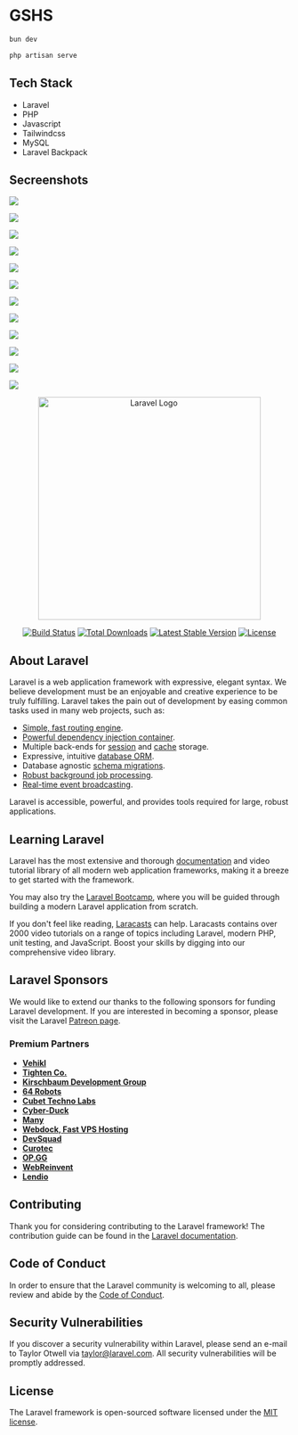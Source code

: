 # GSHS

```sh
bun dev
```

```sh
php artisan serve
```

## Tech Stack
- Laravel
- PHP
- Javascript
- Tailwindcss
- MySQL
- Laravel Backpack

## Secreenshots

![](https://raw.githubusercontent.com/linhtutkyawdev/gov_staff_housing_sys/main/public/assets/images/screenshots/s-1.png)

![](https://raw.githubusercontent.com/linhtutkyawdev/gov_staff_housing_sys/main/public/assets/images/screenshots/s-1.png)

![](https://raw.githubusercontent.com/linhtutkyawdev/gov_staff_housing_sys/main/public/assets/images/screenshots/s-2.png)

![](https://raw.githubusercontent.com/linhtutkyawdev/gov_staff_housing_sys/main/public/assets/images/screenshots/s-3.png)

![](https://raw.githubusercontent.com/linhtutkyawdev/gov_staff_housing_sys/main/public/assets/images/screenshots/s-4.png)

![](https://raw.githubusercontent.com/linhtutkyawdev/gov_staff_housing_sys/main/public/assets/images/screenshots/s-5.png)

![](https://raw.githubusercontent.com/linhtutkyawdev/gov_staff_housing_sys/main/public/assets/images/screenshots/s-6.png)

![](https://raw.githubusercontent.com/linhtutkyawdev/gov_staff_housing_sys/main/public/assets/images/screenshots/s-7.png)

![](https://raw.githubusercontent.com/linhtutkyawdev/gov_staff_housing_sys/main/public/assets/images/screenshots/s-8.png)

![](https://raw.githubusercontent.com/linhtutkyawdev/gov_staff_housing_sys/main/public/assets/images/screenshots/s-9.png)

![](https://raw.githubusercontent.com/linhtutkyawdev/gov_staff_housing_sys/main/public/assets/images/screenshots/s-10.png)

![](https://raw.githubusercontent.com/linhtutkyawdev/gov_staff_housing_sys/main/public/assets/images/screenshots/s-11.png)

<p align="center"><a href="https://laravel.com" target="_blank"><img src="https://raw.githubusercontent.com/laravel/art/master/logo-lockup/5%20SVG/2%20CMYK/1%20Full%20Color/laravel-logolockup-cmyk-red.svg" width="400" alt="Laravel Logo"></a></p>

<p align="center">
<a href="https://github.com/laravel/framework/actions"><img src="https://github.com/laravel/framework/workflows/tests/badge.svg" alt="Build Status"></a>
<a href="https://packagist.org/packages/laravel/framework"><img src="https://img.shields.io/packagist/dt/laravel/framework" alt="Total Downloads"></a>
<a href="https://packagist.org/packages/laravel/framework"><img src="https://img.shields.io/packagist/v/laravel/framework" alt="Latest Stable Version"></a>
<a href="https://packagist.org/packages/laravel/framework"><img src="https://img.shields.io/packagist/l/laravel/framework" alt="License"></a>
</p>

## About Laravel

Laravel is a web application framework with expressive, elegant syntax. We believe development must be an enjoyable and creative experience to be truly fulfilling. Laravel takes the pain out of development by easing common tasks used in many web projects, such as:

- [Simple, fast routing engine](https://laravel.com/docs/routing).
- [Powerful dependency injection container](https://laravel.com/docs/container).
- Multiple back-ends for [session](https://laravel.com/docs/session) and [cache](https://laravel.com/docs/cache) storage.
- Expressive, intuitive [database ORM](https://laravel.com/docs/eloquent).
- Database agnostic [schema migrations](https://laravel.com/docs/migrations).
- [Robust background job processing](https://laravel.com/docs/queues).
- [Real-time event broadcasting](https://laravel.com/docs/broadcasting).

Laravel is accessible, powerful, and provides tools required for large, robust applications.

## Learning Laravel

Laravel has the most extensive and thorough [documentation](https://laravel.com/docs) and video tutorial library of all modern web application frameworks, making it a breeze to get started with the framework.

You may also try the [Laravel Bootcamp](https://bootcamp.laravel.com), where you will be guided through building a modern Laravel application from scratch.

If you don't feel like reading, [Laracasts](https://laracasts.com) can help. Laracasts contains over 2000 video tutorials on a range of topics including Laravel, modern PHP, unit testing, and JavaScript. Boost your skills by digging into our comprehensive video library.

## Laravel Sponsors

We would like to extend our thanks to the following sponsors for funding Laravel development. If you are interested in becoming a sponsor, please visit the Laravel [Patreon page](https://patreon.com/taylorotwell).

### Premium Partners

- **[Vehikl](https://vehikl.com/)**
- **[Tighten Co.](https://tighten.co)**
- **[Kirschbaum Development Group](https://kirschbaumdevelopment.com)**
- **[64 Robots](https://64robots.com)**
- **[Cubet Techno Labs](https://cubettech.com)**
- **[Cyber-Duck](https://cyber-duck.co.uk)**
- **[Many](https://www.many.co.uk)**
- **[Webdock, Fast VPS Hosting](https://www.webdock.io/en)**
- **[DevSquad](https://devsquad.com)**
- **[Curotec](https://www.curotec.com/services/technologies/laravel/)**
- **[OP.GG](https://op.gg)**
- **[WebReinvent](https://webreinvent.com/?utm_source=laravel&utm_medium=github&utm_campaign=patreon-sponsors)**
- **[Lendio](https://lendio.com)**

## Contributing

Thank you for considering contributing to the Laravel framework! The contribution guide can be found in the [Laravel documentation](https://laravel.com/docs/contributions).

## Code of Conduct

In order to ensure that the Laravel community is welcoming to all, please review and abide by the [Code of Conduct](https://laravel.com/docs/contributions#code-of-conduct).

## Security Vulnerabilities

If you discover a security vulnerability within Laravel, please send an e-mail to Taylor Otwell via [taylor@laravel.com](mailto:taylor@laravel.com). All security vulnerabilities will be promptly addressed.

## License

The Laravel framework is open-sourced software licensed under the [MIT license](https://opensource.org/licenses/MIT).
